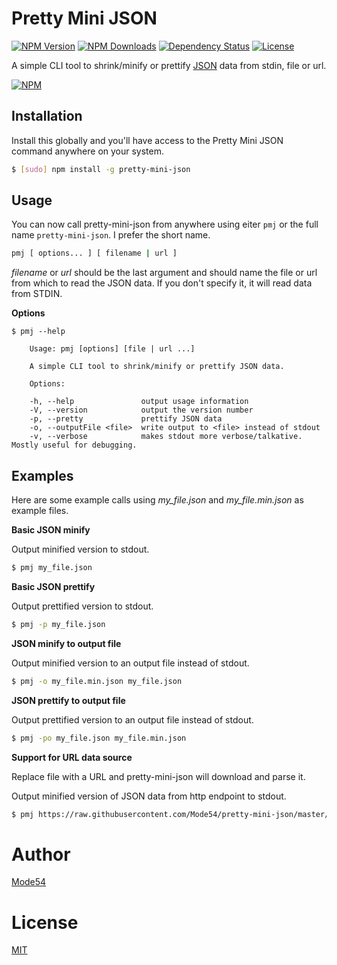 # Pretty Mini JSON

[![NPM Version](http://img.shields.io/npm/v/pretty-mini-json.svg?style=flat)](https://www.npmjs.org/package/pretty-mini-json)
[![NPM Downloads](https://img.shields.io/npm/dt/pretty-mini-json.svg?style=flat)](https://www.npmjs.org/package/pretty-mini-json)
[![Dependency Status](https://img.shields.io/david/mode54/pretty-mini-json.svg)](https://david-dm.org/mode54/pretty-mini-json)
[![License](https://img.shields.io/npm/l/pretty-mini-json.svg)](http://opensource.org/licenses/MIT)

A simple CLI tool to shrink/minify or prettify [JSON](http://json.org) data from stdin, file or url.

[![NPM](https://nodei.co/npm/pretty-mini-json.png?downloadRank=true&stars=true)](https://nodei.co/npm/pretty-mini-json/)

## Installation
Install this globally and you'll have access to the Pretty Mini JSON command anywhere on your system.

```sh
$ [sudo] npm install -g pretty-mini-json
```

## Usage
You can now call pretty-mini-json from anywhere using eiter `pmj` or the full name `pretty-mini-json`. I prefer the short name.

```sh
pmj [ options... ] [ filename | url ]
```

*filename* or *url* should be the last argument and should name the file or url from which to read the JSON data. If you don't specify it, it will read data from STDIN.

**Options**

```
$ pmj --help

	Usage: pmj [options] [file | url ...]

	A simple CLI tool to shrink/minify or prettify JSON data.

	Options:

	-h, --help               output usage information
	-V, --version            output the version number
	-p, --pretty             prettify JSON data
	-o, --outputFile <file>  write output to <file> instead of stdout
	-v, --verbose            makes stdout more verbose/talkative. Mostly useful for debugging.
```

## Examples

Here are some example calls using *my_file.json* and *my_file.min.json* as example files.

**Basic JSON minify**

Output minified version to stdout.
```sh
$ pmj my_file.json
```

**Basic JSON prettify**

Output prettified version to stdout.
```sh
$ pmj -p my_file.json
```

**JSON minify to output file**

Output minified version to an output file instead of stdout.
```sh
$ pmj -o my_file.min.json my_file.json
```

**JSON prettify to output file**

Output prettified version to an output file instead of stdout.
```sh
$ pmj -po my_file.json my_file.min.json
```

**Support for URL data source**

Replace file with a URL and pretty-mini-json will download and parse it.

Output minified version of JSON data from http endpoint to stdout.
```sh
$ pmj https://raw.githubusercontent.com/Mode54/pretty-mini-json/master/package.json
```

# Author
[Mode54](http://Mode54.com)

# License

[MIT](https://raw.githubusercontent.com/Mode54/pretty-mini-json/master/LICENSE)
